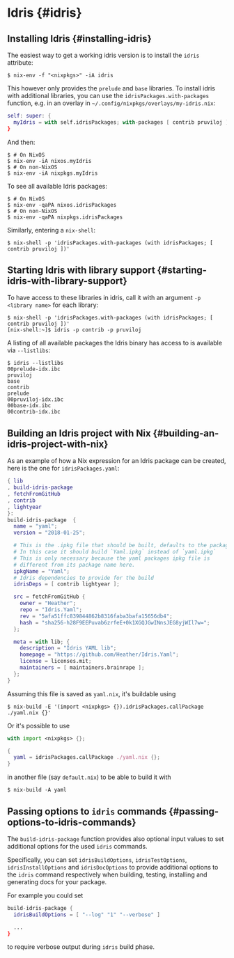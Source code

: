 # Idris {#idris}

## Installing Idris {#installing-idris}

The easiest way to get a working idris version is to install the `idris` attribute:

```ShellSession
$ nix-env -f "<nixpkgs>" -iA idris
```

This however only provides the `prelude` and `base` libraries. To install idris with additional libraries, you can use the `idrisPackages.with-packages` function, e.g. in an overlay in `~/.config/nixpkgs/overlays/my-idris.nix`:

```nix
self: super: {
  myIdris = with self.idrisPackages; with-packages [ contrib pruviloj ];
}
```

And then:

```ShellSession
$ # On NixOS
$ nix-env -iA nixos.myIdris
$ # On non-NixOS
$ nix-env -iA nixpkgs.myIdris
```

To see all available Idris packages:

```ShellSession
$ # On NixOS
$ nix-env -qaPA nixos.idrisPackages
$ # On non-NixOS
$ nix-env -qaPA nixpkgs.idrisPackages
```

Similarly, entering a `nix-shell`:

```ShellSession
$ nix-shell -p 'idrisPackages.with-packages (with idrisPackages; [ contrib pruviloj ])'
```

## Starting Idris with library support {#starting-idris-with-library-support}

To have access to these libraries in idris, call it with an argument `-p <library name>` for each library:

```ShellSession
$ nix-shell -p 'idrisPackages.with-packages (with idrisPackages; [ contrib pruviloj ])'
[nix-shell:~]$ idris -p contrib -p pruviloj
```

A listing of all available packages the Idris binary has access to is available via `--listlibs`:

```ShellSession
$ idris --listlibs
00prelude-idx.ibc
pruviloj
base
contrib
prelude
00pruviloj-idx.ibc
00base-idx.ibc
00contrib-idx.ibc
```

## Building an Idris project with Nix {#building-an-idris-project-with-nix}

As an example of how a Nix expression for an Idris package can be created, here is the one for `idrisPackages.yaml`:

```nix
{ lib
, build-idris-package
, fetchFromGitHub
, contrib
, lightyear
}:
build-idris-package  {
  name = "yaml";
  version = "2018-01-25";

  # This is the .ipkg file that should be built, defaults to the package name
  # In this case it should build `Yaml.ipkg` instead of `yaml.ipkg`
  # This is only necessary because the yaml packages ipkg file is
  # different from its package name here.
  ipkgName = "Yaml";
  # Idris dependencies to provide for the build
  idrisDeps = [ contrib lightyear ];

  src = fetchFromGitHub {
    owner = "Heather";
    repo = "Idris.Yaml";
    rev = "5afa51ffc839844862b8316faba3bafa15656db4";
    hash = "sha256-h28F9EEPuvab6zrfeE+0k1XGQJGwINnsJEG8yjWIl7w=";
  };

  meta = with lib; {
    description = "Idris YAML lib";
    homepage = "https://github.com/Heather/Idris.Yaml";
    license = licenses.mit;
    maintainers = [ maintainers.brainrape ];
  };
}
```

Assuming this file is saved as `yaml.nix`, it's buildable using

```ShellSession
$ nix-build -E '(import <nixpkgs> {}).idrisPackages.callPackage ./yaml.nix {}'
```

Or it's possible to use

```nix
with import <nixpkgs> {};

{
  yaml = idrisPackages.callPackage ./yaml.nix {};
}
```

in another file (say `default.nix`) to be able to build it with

```ShellSession
$ nix-build -A yaml
```

## Passing options to `idris` commands {#passing-options-to-idris-commands}

The `build-idris-package` function provides also optional input values to set additional options for the used `idris` commands.

Specifically, you can set `idrisBuildOptions`, `idrisTestOptions`, `idrisInstallOptions` and `idrisDocOptions` to provide additional options to the `idris` command respectively when building, testing, installing and generating docs for your package.

For example you could set

```nix
build-idris-package {
  idrisBuildOptions = [ "--log" "1" "--verbose" ]

  ...
}
```

to require verbose output during `idris` build phase.
